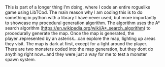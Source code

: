 This is part of a longer thing I'm doing, where I code an entire roguelike game using LibTCod. 
The main reason why I am coding this is to do something in python with a library I have never used, but more importantly to showcase my procedural generation algorithm. 
The algorithm uses the A* search algorithm (https://en.wikipedia.org/wiki/A*_search_algorithm) to procedurally generate the map. 
Once the map is generated, the player..represented by an asterisk...can explore the map, lighting up areas they visit. The map is dark at first, except for a light around the player. 
There are two monsters coded into the map generation, but they dont do anything right now...and they were just a way for me to test a monster spawn system. 
